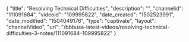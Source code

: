 {
    "title": "Resolving Technical Difficulties",
    "description": "",
    "channelid": "111091684",
    "videoid": "109995822",
    "date_created": "1502523991",
    "date_modified": "1504049176",
    "type": "captivate",
    "layout": "channelVideo",
    "url": "\/bbbusa-latest-videos\/resolving-technical-difficulties-3-notes\/111091684-109995822"
}